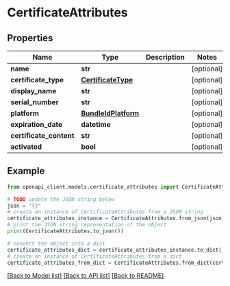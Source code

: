 # CertificateAttributes


## Properties

Name | Type | Description | Notes
------------ | ------------- | ------------- | -------------
**name** | **str** |  | [optional] 
**certificate_type** | [**CertificateType**](CertificateType.md) |  | [optional] 
**display_name** | **str** |  | [optional] 
**serial_number** | **str** |  | [optional] 
**platform** | [**BundleIdPlatform**](BundleIdPlatform.md) |  | [optional] 
**expiration_date** | **datetime** |  | [optional] 
**certificate_content** | **str** |  | [optional] 
**activated** | **bool** |  | [optional] 

## Example

```python
from openapi_client.models.certificate_attributes import CertificateAttributes

# TODO update the JSON string below
json = "{}"
# create an instance of CertificateAttributes from a JSON string
certificate_attributes_instance = CertificateAttributes.from_json(json)
# print the JSON string representation of the object
print(CertificateAttributes.to_json())

# convert the object into a dict
certificate_attributes_dict = certificate_attributes_instance.to_dict()
# create an instance of CertificateAttributes from a dict
certificate_attributes_from_dict = CertificateAttributes.from_dict(certificate_attributes_dict)
```
[[Back to Model list]](../README.md#documentation-for-models) [[Back to API list]](../README.md#documentation-for-api-endpoints) [[Back to README]](../README.md)


